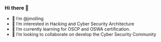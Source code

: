 ### Hi there 👋

<!--
**jmolling/jmolling** is a ✨ _special_ ✨ repository because its `README.md` (this file) appears on your GitHub profile.

Here are some ideas to get you started:

- 🔭 I’m currently working on ...
- 🌱 I’m currently learning ...
- 👯 I’m looking to collaborate on ...
- 🤔 I’m looking for help with ...
- 💬 Ask me about ...
- 📫 How to reach me: ...
- 😄 Pronouns: ...
- ⚡ Fun fact: ...
-->

- 👋 I’m @jmolling
- 👀 I’m interested in Hacking and Cyber Security Architecture
- 🌱 I’m currently learning for OSCP and OSWA certification.
- 💞️ I’m looking to collaborate on develop the Cyber Security Community

<!---
jmolling/jmolling is a ✨ special ✨ repository because its `README.md` (this file) appears on your GitHub profile.
You can click the Preview link to take a look at your changes.
--->
